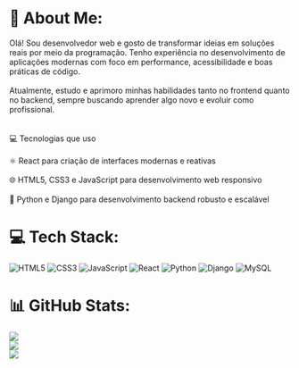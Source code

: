 # 💫 About Me:
Olá! Sou desenvolvedor web e gosto de transformar ideias em soluções reais por meio da programação. Tenho experiência no desenvolvimento de aplicações modernas com foco em performance, acessibilidade e boas práticas de código.<br><br>Atualmente, estudo e aprimoro minhas habilidades tanto no frontend quanto no backend, sempre buscando aprender algo novo e evoluir como profissional.<br><br><br>💻 Tecnologias que uso<br><br>⚛️ React para criação de interfaces modernas e reativas<br><br>🌐 HTML5, CSS3 e JavaScript para desenvolvimento web responsivo<br><br>🐍 Python e Django para desenvolvimento backend robusto e escalável


# 💻 Tech Stack:
![HTML5](https://img.shields.io/badge/html5-%23E34F26.svg?style=flat&logo=html5&logoColor=white)
![CSS3](https://img.shields.io/badge/css3-%231572B6.svg?style=flat&logo=css3&logoColor=white)
![JavaScript](https://img.shields.io/badge/javascript-%23323330.svg?style=flat&logo=javascript&logoColor=%23F7DF1E)
![React](https://img.shields.io/badge/react-%2320232a.svg?style=flat&logo=react&logoColor=%2361DAFB)
![Python](https://img.shields.io/badge/python-%23323330.svg?style=flat&logo=python&logoColor=yellow)
![Django](https://img.shields.io/badge/django-%23092E20.svg?style=flat&logo=django&logoColor=white)
![MySQL](https://img.shields.io/badge/mysql-4479A1.svg?style=flat&logo=mysql&logoColor=white)

# 📊 GitHub Stats:
![](https://github-readme-stats.vercel.app/api?username=LbranquinhoDev&theme=radical&hide_border=false&include_all_commits=false&count_private=false)<br/>
![](https://nirzak-streak-stats.vercel.app/?user=LbranquinhoDev&theme=radical&hide_border=false)<br/>
![](https://github-readme-stats.vercel.app/api/top-langs/?username=LbranquinhoDev&theme=radical&hide_border=false&include_all_commits=false&count_private=false&layout=compact)

<!-- Proudly created with GPRM ( https://gprm.itsvg.in ) -->
